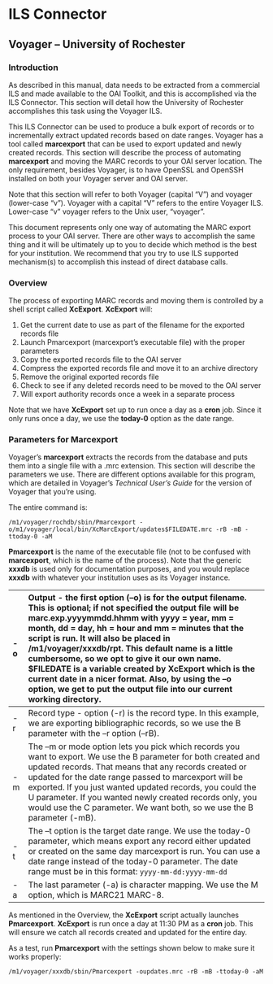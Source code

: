 # ILS Connector #

## Voyager – University of Rochester ##

### Introduction ###

As described in this manual, data needs to be extracted from a commercial ILS and made available to the OAI Toolkit, and this is accomplished via the ILS Connector.  This section will detail how the University of Rochester accomplishes this task using the Voyager ILS.

This ILS Connector can be used to produce a bulk export of records or to incrementally extract updated records based on date ranges. Voyager has a tool called **marcexport** that can be used to export updated and newly created records. This section will describe the process of automating **marcexport** and moving the MARC records to your OAI server location. The only requirement, besides Voyager, is to have OpenSSL and OpenSSH installed on both your Voyager server and OAI server.

Note that this section will refer to both Voyager (capital “V”) and voyager (lower-case “v”). Voyager with a capital “V” refers to the entire Voyager ILS.  Lower-case “v” voyager refers to the Unix user, “voyager”.

This document represents only one way of automating the MARC export process to your OAI server. There are other ways to accomplish the same thing and it will be ultimately up to you to decide which method is the best for your institution.  We recommend that you try to use ILS supported mechanism(s) to accomplish this instead of direct database calls.

### Overview ###

The process of exporting MARC records and moving them is controlled by a shell script called **XcExport**. **XcExport** will:
  1. Get the current date to use as part of the filename for the exported records file
  1. Launch Pmarcexport (marcexport’s executable file) with the proper parameters
  1. Copy the exported records file to the OAI server
  1. Compress the exported records file and move it to an archive directory
  1. Remove the original exported records file
  1. Check to see if any deleted records need to be moved to the OAI server
  1. Will export authority records once a week in a separate process

Note that we have **XcExport** set up to run once a day as a **cron** job. Since it only runs once a day, we use the **today-0** option as the date range.

### Parameters for Marcexport ###

Voyager’s **marcexport** extracts the records from the database and puts them into a single file with a .mrc extension. This section will describe the parameters we use. There are different options available for this program, which are detailed in Voyager’s _Technical User’s Guide_ for the version of Voyager that you’re using.

The entire command is:

```
/m1/voyager/rochdb/sbin/Pmarcexport -o/m1/voyager/local/bin/XcMarcExport/updates$FILEDATE.mrc -rB -mB -ttoday-0 -aM
```

**Pmarcexport** is the name of the executable file (not to be confused with **marcexport**, which is the name of the process). Note that the generic **xxxdb** is used only for documentation purposes, and you would replace **xxxdb** with whatever your institution uses as its Voyager instance.

|-o|Output - the first option (–o) is for the output filename. This is optional; if not specified the output file will be  marc.exp.yyyymmdd.hhmm with yyyy = year, mm = month, dd = day, hh = hour and mm = minutes that the script is run. It will also be placed in /m1/voyager/xxxdb/rpt. This default name is a little cumbersome, so we opt to give it our own name.  $FILEDATE is a variable created by XcExport which is the current date in a nicer format. Also, by using the –o option, we get to put the output file into our current working directory. |
|:-|:----------------------------------------------------------------------------------------------------------------------------------------------------------------------------------------------------------------------------------------------------------------------------------------------------------------------------------------------------------------------------------------------------------------------------------------------------------------------------------------------------------------------------------------------------------------|
|-r|Record type - option (-r) is the record type. In this example, we are exporting bibliographic records, so we use the B parameter with the –r option (–rB).                                                                                                                                                                                                                                                                                                                                                                                                       |
|-m|The –m or mode option lets you pick which records you want to export. We use the B parameter for both created and updated records. That means that any records created or updated for the date range passed to marcexport will be exported. If you just wanted updated records, you could the U parameter. If you wanted newly created records only, you would use the C parameter.  We want both, so we use the B parameter (-mB).                                                                                                                              |
|-t|The –t option is the target date range. We use the today-0 parameter, which means export any record either updated or created on the same day marcexport is run. You can use a date range instead of the today-0 parameter. The date range must be in this format: `yyyy-mm-dd:yyyy-mm-dd`                                                                                                                                                                                                                                                                       |
|-a|The last parameter (-a) is character mapping. We use the M option, which is MARC21 MARC-8.                                                                                                                                                                                                                                                                                                                                                                                                                                                                       |

As mentioned in the Overview, the **XcExport** script actually launches **Pmarcexport**. **XcExport** is run once a day at 11:30 PM as a **cron** job. This will ensure we catch all records created and updated for the entire day.

As a test, run **Pmarcexport** with the settings shown below to make sure it works properly:

```
/m1/voyager/xxxdb/sbin/Pmarcexport -oupdates.mrc -rB -mB -ttoday-0 -aM 
```